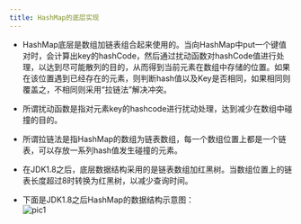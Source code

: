 ```yaml
---
title: HashMap的底层实现
---
```


-   HashMap底层是数组加链表组合起来使用的。当向HashMap中put一个键值对时，会计算出key的hashCode，然后通过扰动函数对hashCode值进行处理，以达到尽可能散列的目的，从而得到当前元素在数组中存储的位置。如果在该位置遇到已经存在的元素，则判断hash值以及Key是否相同，如果相同则覆盖之，不相同则采用“拉链法”解决冲突。
    
-   所谓扰动函数是指对元素key的hashcode进行扰动处理，达到减少在数组中碰撞的目的。
    
-   所谓拉链法是指HashMap的数组为链表数组，每一个数组位置上都是一个链表，可以存放一系列hash值发生碰撞的元素。
    
-   在JDK1.8之后，底层数据结构采用的是链表数组加红黑树。当数组位置上的链表长度超过8时转换为红黑树，以减少查询时间。
    
-   下面是JDK1.8之后HashMap的数据结构示意图：  
    ![pic1](https://s1.ax1x.com/2020/07/07/UESA5n.jpg)